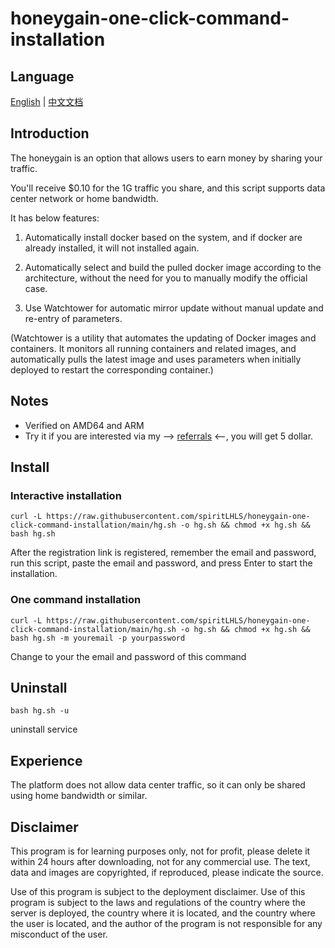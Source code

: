 # honeygain-one-click-command-installation

## Language

[English](README.md) | [中文文档](README_zh.md)

## **Introduction**

The honeygain is an option that allows users to earn money by sharing your traffic.

You'll receive $0.10 for the 1G traffic you share, and this script supports data center network or home bandwidth.

It has below features:

1. Automatically install docker based on the system, and if docker are already installed, it will not installed again.

2. Automatically select and build the pulled docker image according to the architecture, without the need for you to manually modify the official case.

3. Use Watchtower for automatic mirror update without manual update and re-entry of parameters.

(Watchtower is a utility that automates the updating of Docker images and containers. It monitors all running containers and related images, and automatically pulls the latest image and uses parameters when initially deployed to restart the corresponding container.)

## Notes

- Verified on AMD64 and ARM
- Try it if you are interested via my --> [referrals](https://r.honeygain.me/SPIRICF6DB) <--, you will get 5 dollar.

## Install

### Interactive installation

```shell
curl -L https://raw.githubusercontent.com/spiritLHLS/honeygain-one-click-command-installation/main/hg.sh -o hg.sh && chmod +x hg.sh && bash hg.sh
```

After the registration link is registered, remember the email and password, run this script, paste the email and password, and press Enter to start the installation.

### One command installation

```shell
curl -L https://raw.githubusercontent.com/spiritLHLS/honeygain-one-click-command-installation/main/hg.sh -o hg.sh && chmod +x hg.sh && bash hg.sh -m youremail -p yourpassword
```

Change to your the email and password of this command

## Uninstall

```shell
bash hg.sh -u
```

uninstall service

## Experience

The platform does not allow data center traffic, so it can only be shared using home bandwidth or similar.

## Disclaimer

This program is for learning purposes only, not for profit, please delete it within 24 hours after downloading, not for any commercial use. The text, data and images are copyrighted, if reproduced, please indicate the source.

Use of this program is subject to the deployment disclaimer. Use of this program is subject to the laws and regulations of the country where the server is deployed, the country where it is located, and the country where the user is located, and the author of the program is not responsible for any misconduct of the user.
